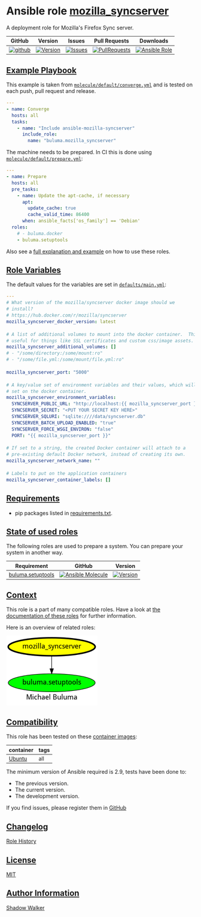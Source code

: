 # Ansible role [mozilla_syncserver](https://galaxy.ansible.com/ui/standalone/roles/buluma/mozilla_syncserver/documentation)

A deployment role for Mozilla's Firefox Sync server.

|GitHub|Version|Issues|Pull Requests|Downloads|
|------|-------|------|-------------|---------|
|[![github](https://github.com/buluma/ansible-role-mozilla_syncserver/actions/workflows/molecule.yml/badge.svg)](https://github.com/buluma/ansible-role-mozilla_syncserver/actions/workflows/molecule.yml)|[![Version](https://img.shields.io/github/release/buluma/ansible-role-mozilla_syncserver.svg)](https://github.com/buluma/ansible-role-mozilla_syncserver/releases/)|[![Issues](https://img.shields.io/github/issues/buluma/ansible-role-mozilla_syncserver.svg)](https://github.com/buluma/ansible-role-mozilla_syncserver/issues/)|[![PullRequests](https://img.shields.io/github/issues-pr-closed-raw/buluma/ansible-role-mozilla_syncserver.svg)](https://github.com/buluma/ansible-role-mozilla_syncserver/pulls/)|[![Ansible Role](https://img.shields.io/ansible/role/d/buluma/mozilla_syncserver)](https://galaxy.ansible.com/ui/standalone/roles/buluma/mozilla_syncserver/documentation)|

## [Example Playbook](#example-playbook)

This example is taken from [`molecule/default/converge.yml`](https://github.com/buluma/ansible-role-mozilla_syncserver/blob/master/molecule/default/converge.yml) and is tested on each push, pull request and release.

```yaml
---
- name: Converge
  hosts: all
  tasks:
    - name: "Include ansible-mozilla-syncserver"
      include_role:
        name: "buluma.mozilla_syncserver"
```

The machine needs to be prepared. In CI this is done using [`molecule/default/prepare.yml`](https://github.com/buluma/ansible-role-mozilla_syncserver/blob/master/molecule/default/prepare.yml):

```yaml
---
- name: Prepare
  hosts: all
  pre_tasks:
    - name: Update the apt-cache, if necessary
      apt:
        update_cache: true
        cache_valid_time: 86400
      when: ansible_facts['os_family'] == 'Debian'
  roles:
    # - buluma.docker
    - buluma.setuptools
```

Also see a [full explanation and example](https://buluma.github.io/how-to-use-these-roles.html) on how to use these roles.

## [Role Variables](#role-variables)

The default values for the variables are set in [`defaults/main.yml`](https://github.com/buluma/ansible-role-mozilla_syncserver/blob/master/defaults/main.yml):

```yaml
---
# What version of the mozilla/syncserver docker image should we
# install?
# https://hub.docker.com/r/mozilla/syncserver
mozilla_syncserver_docker_version: latest

# A list of additional volumes to mount into the docker container.  This is
# useful for things like SSL certificates and custom css/image assets.
mozilla_syncserver_additional_volumes: []
# - "/some/directory:/some/mount:ro"
# - "/some/file.yml:/some/mount/file.yml:ro"

mozilla_syncserver_port: "5000"

# A key/value set of environment variables and their values, which will be
# set on the docker container.
mozilla_syncserver_environment_variables:
  SYNCSERVER_PUBLIC_URL: "http://localhost:{{ mozilla_syncserver_port }}"
  SYNCSERVER_SECRET: "<PUT YOUR SECRET KEY HERE>"
  SYNCSERVER_SQLURI: "sqlite:////data/syncserver.db"
  SYNCSERVER_BATCH_UPLOAD_ENABLED: "true"
  SYNCSERVER_FORCE_WSGI_ENVIRON: "false"
  PORT: "{{ mozilla_syncserver_port }}"

# If set to a string, the created Docker container will attach to a
# pre-existing default Docker network, instead of creating its own.
mozilla_syncserver_network_name: ""

# Labels to put on the application containers
mozilla_syncserver_container_labels: []
```

## [Requirements](#requirements)

- pip packages listed in [requirements.txt](https://github.com/buluma/ansible-role-mozilla_syncserver/blob/master/requirements.txt).

## [State of used roles](#state-of-used-roles)

The following roles are used to prepare a system. You can prepare your system in another way.

| Requirement | GitHub | Version |
|-------------|--------|--------|
|[buluma.setuptools](https://galaxy.ansible.com/buluma/setuptools)|[![Ansible Molecule](https://github.com/buluma/ansible-role-setuptools/actions/workflows/molecule.yml/badge.svg)](https://github.com/buluma/ansible-role-setuptools/actions/workflows/molecule.yml)|[![Version](https://img.shields.io/github/release/buluma/ansible-role-setuptools.svg)](https://github.com/shadowwalker/ansible-role-setuptools)|

## [Context](#context)

This role is a part of many compatible roles. Have a look at [the documentation of these roles](https://buluma.github.io/) for further information.

Here is an overview of related roles:

![dependencies](https://raw.githubusercontent.com/buluma/ansible-role-mozilla_syncserver/png/requirements.png "Dependencies")

## [Compatibility](#compatibility)

This role has been tested on these [container images](https://hub.docker.com/u/buluma):

|container|tags|
|---------|----|
|[Ubuntu](https://hub.docker.com/r/buluma/ubuntu)|all|

The minimum version of Ansible required is 2.9, tests have been done to:

- The previous version.
- The current version.
- The development version.

If you find issues, please register them in [GitHub](https://github.com/buluma/ansible-role-mozilla_syncserver/issues)

## [Changelog](#changelog)

[Role History](https://github.com/buluma/ansible-role-mozilla_syncserver/blob/master/CHANGELOG.md)

## [License](#license)

[MIT](https://github.com/buluma/ansible-role-mozilla_syncserver/blob/master/LICENSE)

## [Author Information](#author-information)

[Shadow Walker](https://buluma.github.io/)
